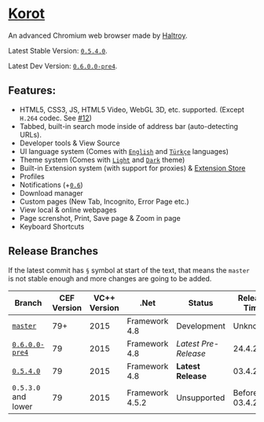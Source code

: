 # [Korot](https://haltroy.com/Korot.html "Korot's Page")
An advanced Chromium web browser made by [Haltroy](https://haltroy.com "Haltroy's Website").

Latest Stable Version: [`0.5.4.0`](https://github.com/Haltroy/Korot/releases/tag/0.5.4.0).

Latest Dev Version: [`0.6.0.0-pre4`](https://github.com/Haltroy/Korot/tree/0.6.0.0-pre4).


## Features:
 - HTML5, CSS3, JS, HTML5 Video, WebGL 3D, etc. supported. (Except `H.264` codec. See [#12](https://github.com/Haltroy/Korot/issues/12))
 - Tabbed, built-in search mode inside of address bar (auto-detecting URLs).
 - Developer tools & View Source
 - UI language system (Comes with [`English`](https://haltroy.com/store/Korot/Languages/Haltroy.English/) and [`Türkçe`](https://haltroy.com/store/Korot/Languages/Haltroy.Türkçe/) languages)
 - Theme system (Comes with [`Light`](https://haltroy.com/store/Korot/Themes/Haltroy.KorotLight/) and [`Dark`](https://haltroy.com/store/Korot/Themes/Haltroy.KorotDark/) theme)
 - Built-in Extension system (with support for proxies) & [Extension Store](https://haltroy.com/store/Korot/Extensions/)
 - Profiles
 - Notifications (+[`0.6`](https://github.com/Haltroy/Korot/tree/0.6.0.0-pre4))
 - Download manager
 - Custom pages (New Tab, Incognito, Error Page etc.)
 - View local & online webpages
 - Page screnshot, Print, Save page & Zoom in page
 - Keyboard Shortcuts
 
 ## Release Branches

 If the latest commit has `§` symbol at start of the text, that means the `master` is not stable enough and more changes are going to be added.

 | Branch                                                              | CEF Version | VC++ Version | .Net | Status | Release Time |
|----------------------------------------------------------------------|------|------|-------|-----------------|-------------------|
| [`master`](https://github.com/haltroy/korot)                      | 79+ | 2015 | Framework 4.8 | Development | Unknown |
| [`0.6.0.0-pre4`](https://github.com/Haltroy/Korot/tree/0.6.0.0-pre4) | 79 | 2015 | Framework 4.8 | *Latest Pre-Release* | 24.4.2020 |
| [`0.5.4.0`](https://github.com/Haltroy/Korot/tree/0.5.4.0) | 79 | 2015 | Framework 4.8 | **Latest Release** | 03.4.2020 |
| `0.5.3.0` and lower | 79 | 2015 | Framework 4.5.2 | Unsupported | Before 03.4.2020 |

